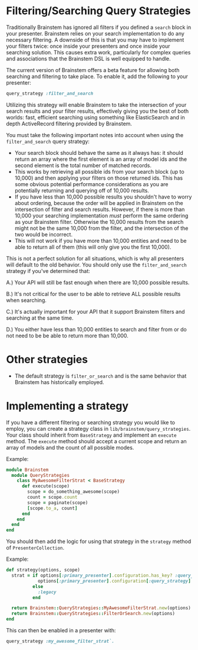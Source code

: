 # Filtering/Searching Query Strategies

Traditionally Brainstem has ignored all filters if you defined a `search` block in your presenter.
Brainstem relies on your search implementation to do any necessary filtering. A downside of this is that you may have to
implement your filters twice: once inside your presenters and once inside
your searching solution. This causes extra work, particularly for complex queries and associations that the Brainstem DSL
is well equipped to handle.

The current version of Brainstem offers a beta feature for allowing both searching and filtering to take place. To enable it,
add the following to your presenter:

```ruby
query_strategy :filter_and_search
```

Utilizing this strategy will enable Brainstem to take the intersection of your search results and your filter results,
effectively giving you the best of both worlds: fast, efficient searching using something like ElasticSearch and in depth
ActiveRecord filtering provided by Brainstem.

You must take the following important notes into account when using the `filter_and_search` query strategy:

- Your search block should behave the same as it always has: it should return an array where the first element is an array
  of model ids and the second element is the total number of matched records.
- This works by retrieving all possible ids from your search block (up to 10,000) and then applying your filters
  on those returned ids. This has some obvious potential performance considerations as you are potentially returning
  and querying off of 10,000 results.
- If you have less than 10,000 possible results you shouldn't have to worry about ordering, because the order will
  be applied in Brainstem on the intersection of filter and search results. However, if there is more than 10,000 your
  searching implementation *must* perform the same ordering as your Brainstem filter. Otherwise the 10,000 results
  from the search might not be the same 10,000 from the filter, and the intersection of the two would be incorrect.
- This will not work if you have more than 10,000 entities and need to be able to return all of them (this will only
  give you the first 10,000).

This is not a perfect solution for all situations, which is why all presenters will default to the old behavior. You
should only use the `filter_and_search` strategy if you've determined that:

A.) Your API will still be fast enough when there are 10,000 possible results.

B.) It's not critical for the user to be able to retrieve ALL possible results when searching.

C.) It's actually important for your API that it support Brainstem filters and searching at the same time.

D.) You either have less than 10,000 entities to search and filter from or do not need to be be able to return more than
    10,000.

# Other strategies

- The default strategy is `filter_or_search` and is the same behavior that Brainstem has historically employed.

# Implementing a strategy

If you have a different filtering or searching strategy you would like to employ, you can create a strategy class
in `lib/brainstem/query_strategies`. Your class should inherit from `BaseStrategy` and implement an `execute` method.
The `execute` method should accept a current scope and return an array of models and the count of all possible modes.

Example:

```ruby
module Brainstem
  module QueryStrategies
    class MyAwesomeFilterStrat < BaseStrategy
      def execute(scope)
        scope = do_something_awesome(scope)
        count = scope.count
        scope = paginate(scope)
        [scope.to_a, count]
      end
    end
  end
end
```

You should then add the logic for using that strategy in the `strategy` method of `PresenterCollection`.

Example:

```ruby
def strategy(options, scope)
  strat = if options[:primary_presenter].configuration.has_key? :query_strategy
            options[:primary_presenter].configuration[:query_strategy]
          else
            :legacy
          end

  return Brainstem::QueryStrategies::MyAwesomeFilterStrat.new(options) if strat == :my_awesome_filter_strat
  return Brainstem::QueryStrategies::FilterOrSearch.new(options)
end
```

This can then be enabled in a presenter with:

```ruby
query_strategy :my_awesome_filter_strat`.
```
